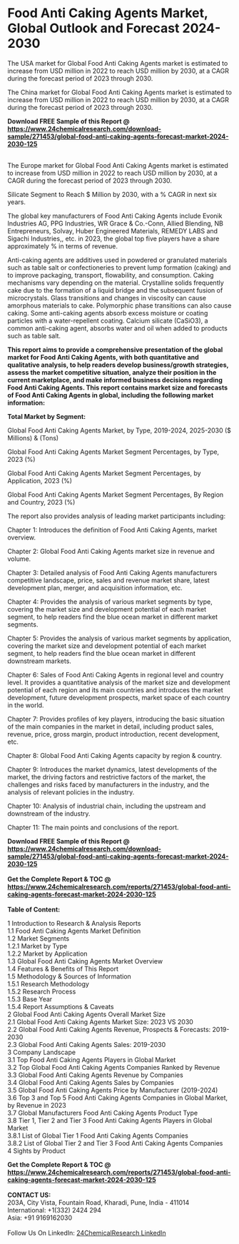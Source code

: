 <h1>Food Anti Caking Agents Market, Global Outlook and Forecast 2024-2030</h1><p>The USA market for Global Food Anti Caking Agents market is estimated to increase from USD million in 2022 to reach USD million by 2030, at a CAGR during the forecast period of 2023 through 2030.</p><p>
</p><p>The China market for Global Food Anti Caking Agents market is estimated to increase from USD million in 2022 to reach USD million by 2030, at a CAGR during the forecast period of 2023 through 2030.</p><div><b>Download FREE Sample of this Report @ 
            <a href="https://www.24chemicalresearch.com/download-sample/271453/global-food-anti-caking-agents-forecast-market-2024-2030-125">
            https://www.24chemicalresearch.com/download-sample/271453/global-food-anti-caking-agents-forecast-market-2024-2030-125</a></b></div><br><p>
</p><p>The Europe market for Global Food Anti Caking Agents market is estimated to increase from USD million in 2022 to reach USD million by 2030, at a CAGR during the forecast period of 2023 through 2030.</p><p>
Silicate Segment to Reach $ Million by 2030, with a % CAGR in next six years.</p><p>
The global key manufacturers of Food Anti Caking Agents include Evonik Industries AG, PPG Industries, WR Grace &amp; Co.-Conn, Allied Blending, NB Entrepreneurs, Solvay, Huber Engineered Materials, REMEDY LABS and Sigachi Industries,, etc. in 2023, the global top five players have a share approximately % in terms of revenue.</p><p>
Anti-caking agents are additives used in powdered or granulated materials such as table salt or confectioneries to prevent lump formation (caking) and to improve packaging, transport, flowability, and consumption. Caking mechanisms vary depending on the material. Crystalline solids frequently cake due to the formation of a liquid bridge and the subsequent fusion of microcrystals. Glass transitions and changes in viscosity can cause amorphous materials to cake. Polymorphic phase transitions can also cause caking. Some anti-caking agents absorb excess moisture or coating particles with a water-repellent coating. Calcium silicate (CaSiO3), a common anti-caking agent, absorbs water and oil when added to products such as table salt.</p><p>
<strong>This report aims to provide a comprehensive presentation of the global market for Food Anti Caking Agents, with both quantitative and qualitative analysis, to help readers develop business/growth strategies, assess the market competitive situation, analyze their position in the current marketplace, and make informed business decisions regarding Food Anti Caking Agents. This report contains market size and forecasts of Food Anti Caking Agents in global, including the following market information:</strong></p><p>
</p><p>
<strong>Total Market by Segment:</strong></p><p>
Global Food Anti Caking Agents Market, by Type, 2019-2024, 2025-2030 ($ Millions) &amp; (Tons)</p><p>
Global Food Anti Caking Agents Market Segment Percentages, by Type, 2023 (%)</p><p>
</p><p>
Global Food Anti Caking Agents Market Segment Percentages, by Application, 2023 (%)</p><p>
</p><p>
Global Food Anti Caking Agents Market Segment Percentages, By Region and Country, 2023 (%)</p><p>
</p><p>
The report also provides analysis of leading market participants including:</p><p>
</p><p>
</p><p>
Chapter 1: Introduces the definition of Food Anti Caking Agents, market overview.</p><p>
Chapter 2: Global Food Anti Caking Agents market size in revenue and volume.</p><p>
Chapter 3: Detailed analysis of Food Anti Caking Agents manufacturers competitive landscape, price, sales and revenue market share, latest development plan, merger, and acquisition information, etc.</p><p>
Chapter 4: Provides the analysis of various market segments by type, covering the market size and development potential of each market segment, to help readers find the blue ocean market in different market segments.</p><p>
Chapter 5: Provides the analysis of various market segments by application, covering the market size and development potential of each market segment, to help readers find the blue ocean market in different downstream markets.</p><p>
Chapter 6: Sales of Food Anti Caking Agents in regional level and country level. It provides a quantitative analysis of the market size and development potential of each region and its main countries and introduces the market development, future development prospects, market space of each country in the world.</p><p>
Chapter 7: Provides profiles of key players, introducing the basic situation of the main companies in the market in detail, including product sales, revenue, price, gross margin, product introduction, recent development, etc.</p><p>
Chapter 8: Global Food Anti Caking Agents capacity by region &amp; country.</p><p>
Chapter 9: Introduces the market dynamics, latest developments of the market, the driving factors and restrictive factors of the market, the challenges and risks faced by manufacturers in the industry, and the analysis of relevant policies in the industry.</p><p>
Chapter 10: Analysis of industrial chain, including the upstream and downstream of the industry.</p><p>
Chapter 11: The main points and conclusions of the report.</p><div><b>Download FREE Sample of this Report @ 
            <a href="https://www.24chemicalresearch.com/download-sample/271453/global-food-anti-caking-agents-forecast-market-2024-2030-125">
            https://www.24chemicalresearch.com/download-sample/271453/global-food-anti-caking-agents-forecast-market-2024-2030-125</a></b></div><br><div><b>Get the Complete Report & TOC @ 
            <a href="https://www.24chemicalresearch.com/reports/271453/global-food-anti-caking-agents-forecast-market-2024-2030-125">
            https://www.24chemicalresearch.com/reports/271453/global-food-anti-caking-agents-forecast-market-2024-2030-125</a></b></div><br>
            <b>Table of Content:</b><p>1 Introduction to Research & Analysis Reports<br />
    1.1 Food Anti Caking Agents Market Definition<br />
    1.2 Market Segments<br />
        1.2.1 Market by Type<br />
        1.2.2 Market by Application<br />
    1.3 Global Food Anti Caking Agents Market Overview<br />
    1.4 Features & Benefits of This Report<br />
    1.5 Methodology & Sources of Information<br />
        1.5.1 Research Methodology<br />
        1.5.2 Research Process<br />
        1.5.3 Base Year<br />
        1.5.4 Report Assumptions & Caveats<br />
2 Global Food Anti Caking Agents Overall Market Size<br />
    2.1 Global Food Anti Caking Agents Market Size: 2023 VS 2030<br />
    2.2 Global Food Anti Caking Agents Revenue, Prospects & Forecasts: 2019-2030<br />
    2.3 Global Food Anti Caking Agents Sales: 2019-2030<br />
3 Company Landscape<br />
    3.1 Top Food Anti Caking Agents Players in Global Market<br />
    3.2 Top Global Food Anti Caking Agents Companies Ranked by Revenue<br />
    3.3 Global Food Anti Caking Agents Revenue by Companies<br />
    3.4 Global Food Anti Caking Agents Sales by Companies<br />
    3.5 Global Food Anti Caking Agents Price by Manufacturer (2019-2024)<br />
    3.6 Top 3 and Top 5 Food Anti Caking Agents Companies in Global Market, by Revenue in 2023<br />
    3.7 Global Manufacturers Food Anti Caking Agents Product Type<br />
    3.8 Tier 1, Tier 2 and Tier 3 Food Anti Caking Agents Players in Global Market<br />
        3.8.1 List of Global Tier 1 Food Anti Caking Agents Companies<br />
        3.8.2 List of Global Tier 2 and Tier 3 Food Anti Caking Agents Companies<br />
4 Sights by Product</p><div><b>Get the Complete Report & TOC @ 
            <a href="https://www.24chemicalresearch.com/reports/271453/global-food-anti-caking-agents-forecast-market-2024-2030-125">
            https://www.24chemicalresearch.com/reports/271453/global-food-anti-caking-agents-forecast-market-2024-2030-125</a></b></div><br><b>CONTACT US:</b><br>
            203A, City Vista, Fountain Road, Kharadi, Pune, India - 411014<br>
            International: +1(332) 2424 294<br>
            Asia: +91 9169162030 <br><br>
            Follow Us On LinkedIn: <a href="https://www.linkedin.com/company/24chemicalresearch/">24ChemicalResearch LinkedIn</a>